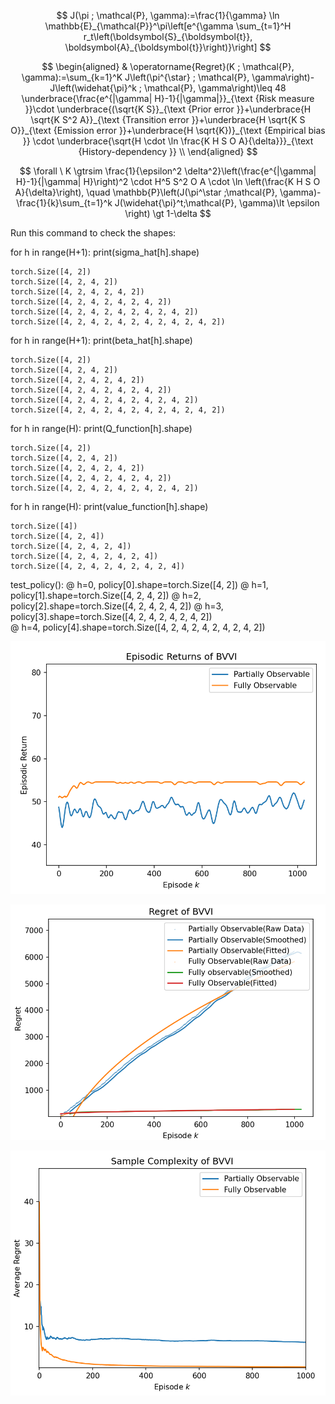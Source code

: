 


$$
J(\pi ; \mathcal{P}, \gamma):=\frac{1}{\gamma} \ln \mathbb{E}_{\mathcal{P}}^\pi\left[e^{\gamma \sum_{t=1}^H r_t\left(\boldsymbol{S}_{\boldsymbol{t}}, \boldsymbol{A}_{\boldsymbol{t}}\right)}\right]
$$

$$
\begin{aligned}
& \operatorname{Regret}(K ; \mathcal{P}, \gamma):=\sum_{k=1}^K J\left(\pi^{\star} ; \mathcal{P}, \gamma\right)-J\left(\widehat{\pi}^k ; \mathcal{P}, \gamma\right)\leq 48 \underbrace{\frac{e^{|\gamma| H}-1}{|\gamma|}}_{\text {Risk measure }}\cdot \underbrace{(\sqrt{K S}}_{\text {Prior error }}+\underbrace{H \sqrt{K S^2 A}}_{\text {Transition error }}+\underbrace{H \sqrt{K S O}}_{\text {Emission error }}+\underbrace{H \sqrt{K})}_{\text {Empirical bias }}
\cdot \underbrace{\sqrt{H \cdot \ln \frac{K H S O A}{\delta}}}_{\text {History-dependency }}
\\
\end{aligned}
$$









$$
\forall \ K \gtrsim \frac{1}{\epsilon^2 \delta^2}\left(\frac{e^{|\gamma| H}-1}{|\gamma| H}\right)^2 \cdot H^5 S^2 O A \cdot \ln \left(\frac{K H S O A}{\delta}\right), \quad 
\mathbb{P}\left(J(\pi^\star ;\mathcal{P}, \gamma)-\frac{1}{k}\sum_{t=1}^k J(\widehat{\pi}^t;\mathcal{P}, \gamma)\lt \epsilon \right) \gt 1-\delta
$$












Run this command to check the shapes:

for h in range(H+1):
    print(sigma_hat[h].shape)

    torch.Size([4, 2])
    torch.Size([4, 2, 4, 2])
    torch.Size([4, 2, 4, 2, 4, 2])
    torch.Size([4, 2, 4, 2, 4, 2, 4, 2])
    torch.Size([4, 2, 4, 2, 4, 2, 4, 2, 4, 2])
    torch.Size([4, 2, 4, 2, 4, 2, 4, 2, 4, 2, 4, 2])

for h in range(H+1):
    print(beta_hat[h].shape)

    torch.Size([4, 2])
    torch.Size([4, 2, 4, 2])
    torch.Size([4, 2, 4, 2, 4, 2])
    torch.Size([4, 2, 4, 2, 4, 2, 4, 2])
    torch.Size([4, 2, 4, 2, 4, 2, 4, 2, 4, 2])
    torch.Size([4, 2, 4, 2, 4, 2, 4, 2, 4, 2, 4, 2])

for h in range(H):
    print(Q_function[h].shape)

    torch.Size([4, 2])
    torch.Size([4, 2, 4, 2])
    torch.Size([4, 2, 4, 2, 4, 2])
    torch.Size([4, 2, 4, 2, 4, 2, 4, 2])
    torch.Size([4, 2, 4, 2, 4, 2, 4, 2, 4, 2])

for h in range(H):
    print(value_function[h].shape)

    torch.Size([4])
    torch.Size([4, 2, 4])
    torch.Size([4, 2, 4, 2, 4])
    torch.Size([4, 2, 4, 2, 4, 2, 4])
    torch.Size([4, 2, 4, 2, 4, 2, 4, 2, 4])

test_policy():
    @ h=0, policy[0].shape=torch.Size([4, 2])
    @ h=1, policy[1].shape=torch.Size([4, 2, 4, 2])
    @ h=2, policy[2].shape=torch.Size([4, 2, 4, 2, 4, 2])
    @ h=3, policy[3].shape=torch.Size([4, 2, 4, 2, 4, 2, 4, 2])      
    @ h=4, policy[4].shape=torch.Size([4, 2, 4, 2, 4, 2, 4, 2, 4, 2])



![image-20240331203721069](./shapes.assets/image-20240331203721069.png)

![image-20240331203731507](./shapes.assets/image-20240331203731507.png)

![image-20240331203745187](./shapes.assets/image-20240331203745187.png)
